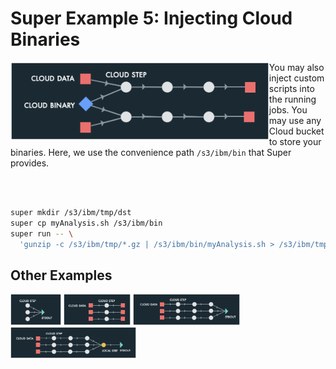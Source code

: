 # Super Example 5: Injecting Cloud Binaries

<img src="images/runvis5.png" align="left" height="125">

You may also inject custom scripts into the running jobs. You may use
any Cloud bucket to store your binaries. Here, we use the convenience
path `/s3/ibm/bin` that Super provides.

<br>
<br>

```sh
super mkdir /s3/ibm/tmp/dst
super cp myAnalysis.sh /s3/ibm/bin
super run -- \
  'gunzip -c /s3/ibm/tmp/*.gz | /s3/ibm/bin/myAnalysis.sh > /s3/ibm/tmp/dst/out-$j.txt'
```

## Other Examples

[<img src="images/runvis1.png" height="50">](example1.md)
[<img src="images/runvis2.png" height="50">](example2.md)
[<img src="images/runvis3.png" height="50">](example3.md)
[<img src="images/runvis4.png" height="50">](example4.md)
<!--[<img src="images/runvis5.png" height="50">](example5.md)-->
